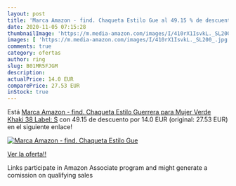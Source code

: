 ```yaml
---
layout: post
title: 'Marca Amazon - find. Chaqueta Estilo Gue al 49.15 % de descuento'
date: 2020-11-05 07:15:28
thumbnailImage: 'https://m.media-amazon.com/images/I/410rX1IsvkL._SL200_.jpg'
images: [ 'https://m.media-amazon.com/images/I/410rX1IsvkL._SL200_.jpg' ]
comments: true
category: ofertas
author: ring
slug: B01MR5FJGM
description:
actualPrice: 14.0 EUR
comparePrice: 27.53 EUR
inStock: true
---
```


Está [Marca Amazon - find. Chaqueta Estilo Guerrera para Mujer  Verde  Khaki   38  Label: S](https://www.amazon.es/dp/B01MR5FJGM/?tag=tolees-21) con 49.15 de descuento por 14.0 EUR (original: 27.53 EUR) en el siguiente enlace!

[![Marca Amazon - find. Chaqueta Estilo Gue](https://m.media-amazon.com/images/I/410rX1IsvkL._SL200_.jpg)](https://www.amazon.es/dp/B01MR5FJGM/?tag=tolees-21)

[Ver la oferta!!](https://www.amazon.es/dp/B01MR5FJGM/?tag=tolees-21)

Links participate in Amazon Associate program and might generate a comission on qualifying sales


